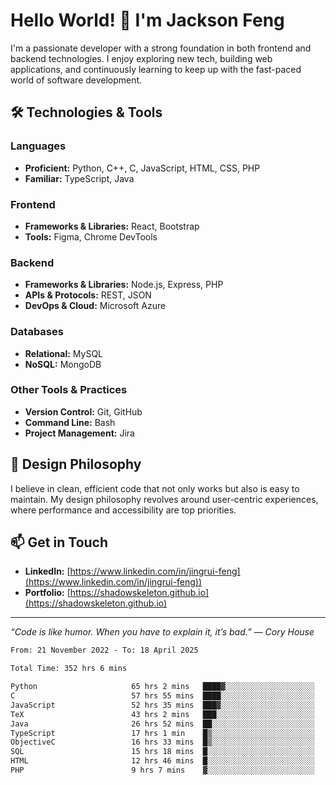 # Hello World! 👋 I'm Jackson Feng

I'm a passionate developer with a strong foundation in both frontend and backend technologies. I enjoy exploring new tech, building web applications, and continuously learning to keep up with the fast-paced world of software development.

## 🛠 Technologies & Tools

### Languages
- **Proficient:** Python, C++, C, JavaScript, HTML, CSS, PHP
- **Familiar:** TypeScript, Java

### Frontend
- **Frameworks & Libraries:** React, Bootstrap
- **Tools:** Figma, Chrome DevTools

### Backend
- **Frameworks & Libraries:** Node.js, Express, PHP
- **APIs & Protocols:** REST, JSON
- **DevOps & Cloud:** Microsoft Azure

### Databases
- **Relational:** MySQL
- **NoSQL:** MongoDB

### Other Tools & Practices
- **Version Control:** Git, GitHub
- **Command Line:** Bash
- **Project Management:** Jira


## 🎨 Design Philosophy

I believe in clean, efficient code that not only works but also is easy to maintain. My design philosophy revolves around user-centric experiences, where performance and accessibility are top priorities.

## 📫 Get in Touch

- **LinkedIn:** [https://www.linkedin.com/in/jingrui-feng](https://www.linkedin.com/in/jingrui-feng))
- **Portfolio:** [https://shadowskeleton.github.io](https://shadowskeleton.github.io)

---

*“Code is like humor. When you have to explain it, it’s bad.” — Cory House*



<!--START_SECTION:waka-->

```txt
From: 21 November 2022 - To: 18 April 2025

Total Time: 352 hrs 6 mins

Python                     65 hrs 2 mins   ████▓░░░░░░░░░░░░░░░░░░░░   18.47 %
C                          57 hrs 55 mins  ████░░░░░░░░░░░░░░░░░░░░░   16.45 %
JavaScript                 52 hrs 35 mins  ███▓░░░░░░░░░░░░░░░░░░░░░   14.94 %
TeX                        43 hrs 2 mins   ███░░░░░░░░░░░░░░░░░░░░░░   12.23 %
Java                       26 hrs 52 mins  ██░░░░░░░░░░░░░░░░░░░░░░░   07.63 %
TypeScript                 17 hrs 1 min    █▒░░░░░░░░░░░░░░░░░░░░░░░   04.83 %
ObjectiveC                 16 hrs 33 mins  █▒░░░░░░░░░░░░░░░░░░░░░░░   04.70 %
SQL                        15 hrs 18 mins  █░░░░░░░░░░░░░░░░░░░░░░░░   04.35 %
HTML                       12 hrs 46 mins  █░░░░░░░░░░░░░░░░░░░░░░░░   03.63 %
PHP                        9 hrs 7 mins    ▓░░░░░░░░░░░░░░░░░░░░░░░░   02.59 %
```

<!--END_SECTION:waka-->

